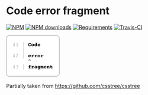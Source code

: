 [npm-icon]:           https://img.shields.io/npm/v/code-error-fragment.svg
[npm-downloads-icon]: https://img.shields.io/npm/dm/code-error-fragment.svg
[npm-url]:            https://www.npmjs.com/package/code-error-fragment

[node-versions-icon]: https://img.shields.io/node/v/code-error-fragment.svg
[node-url]:           https://nodejs.org

[test-icon]:          https://travis-ci.org/vtrushin/code-error-fragment.svg?branch=master
[test-url]:           https://travis-ci.org/vtrushin/code-error-fragment

[coverage-icon]:      https://coveralls.io/repos/github/vtrushin/code-error-fragment/badge.svg?branch=master
[coverage-url]:       https://coveralls.io/github/vtrushin/code-error-fragment?branch=master

# Code error fragment

[![NPM][npm-icon]][npm-url]
[![NPM downloads][npm-downloads-icon]][npm-url]
[![Requirements][node-versions-icon]][node-url]
[![Travis-CI][test-icon]][test-url]

<img src="logo.svg" alt="Logo" width="144" height="111" />

Partially taken from https://github.com/csstree/csstree